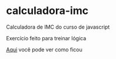 # calculadora-imc
Calculadora de IMC do curso de javascript

Exercício feito para treinar lógica


<a href='https://calculadora-imc-bay.vercel.app/'>Aqui<a/> você pode ver como ficou
